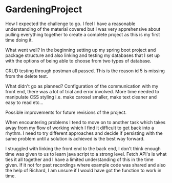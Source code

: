 # GardeningProject

How I expected the challenge to go.
I feel I have a reasonable understanding of the material covered but I was very apprehensive about pulling everything together to create a complete project as this is my first time doing it.

What went well?
In the beginning setting up my spring boot project and package structure and also linking and testing my databases that I set up with the options of being able to choose from two types of database.

CRUD testing through postman all passed. This is the reason id 5 is missing from the delete test.

What didn't go as planned?
Configuration of the communication with my front end, there was a lot of trial and error involved.
More time needed to manipulate CSS styling i.e. make carosel smaller, make text cleaner and easy to read etc...

Possible improvements for future revisions of the project.

When encountering problems I tend to move on to another task which takes away from my flow of working which I find it difficult to get back into a rhythm. I need to try different approaches and decide if persisting with the same problem until a solution is achieved is the best way forward.

I struggled with linking the front end to the back end, I don't think enough time was given to us to learn java script to a strong level. Fetch API's is what ties it all together and I have a limited understanding of this in the time given. If it not for past recordings where example code was shared and also the help of Richard, I am unsure if I would have got the function to work in time.
